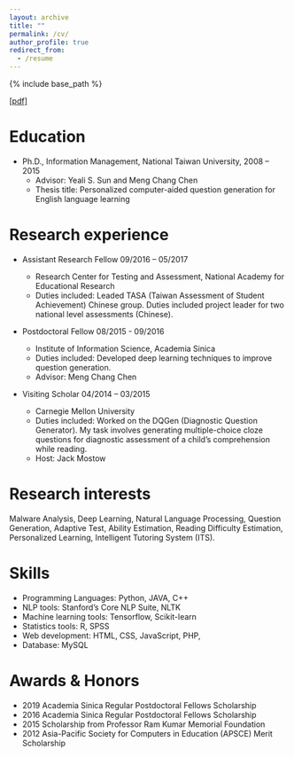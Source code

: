 ```yaml
---
layout: archive
title: ""
permalink: /cv/
author_profile: true
redirect_from:
  - /resume
---
```


{% include base_path %}


<span style="color:#4285F4">[[pdf]](http://coralythuang.github.io/files/yitinghuang_cv_20181016.pdf) 

Education
======
* Ph.D., Information Management, National Taiwan University, 2008 – 2015
  * Advisor: Yeali S. Sun and Meng Chang Chen
  * Thesis title: Personalized computer-aided question generation for English language learning

Research experience
======
* Assistant Research Fellow 09/2016 – 05/2017
  * Research Center for Testing and Assessment, National Academy for Educational Research
  * Duties included: Leaded TASA (Taiwan Assessment of Student Achievement) Chinese group. Duties included project leader for two national level assessments (Chinese). 

* Postdoctoral Fellow 08/2015 - 09/2016
  * Institute of Information Science, Academia Sinica
  * Duties included: Developed deep learning techniques to improve question generation. 
  * Advisor: Meng Chang Chen
 
* Visiting Scholar 04/2014 – 03/2015
  * Carnegie Mellon University
  * Duties included: Worked on the DQGen (Diagnostic Question Generator). My task involves generating multiple-choice cloze questions for diagnostic assessment of a child’s comprehension while reading. 
  * Host: Jack Mostow

Research interests
======
Malware Analysis, Deep Learning, Natural Language Processing, Question Generation, Adaptive Test, Ability Estimation, Reading Difficulty Estimation, Personalized Learning, Intelligent Tutoring System (ITS).

Skills
======
* Programming Languages: Python, JAVA, C++
* NLP tools: Stanford’s Core NLP Suite, NLTK
* Machine learning tools: Tensorflow, Scikit-learn
* Statistics tools: R, SPSS
* Web development: HTML, CSS, JavaScript, PHP,
* Database: MySQL

Awards & Honors
======
* 2019 Academia Sinica Regular Postdoctoral Fellows Scholarship
* 2016 Academia Sinica Regular Postdoctoral Fellows Scholarship
* 2015 Scholarship from Professor Ram Kumar Memorial Foundation
* 2012 Asia-Pacific Society for Computers in Education (APSCE) Merit Scholarship


